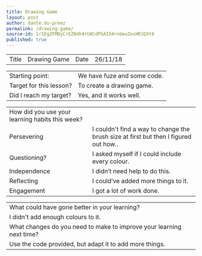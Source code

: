 ```yaml
---
title: Drawing Game
layout: post
author: dante.du-preez
permalink: /drawing-game/
source-id: 1r1EgZFMDyCrEZN4h4rU8CdPSAI34rnbmuZesHRJQXt8
published: true
---
```

<table>
  <tr>
    <td>Title</td>
    <td>Drawing Game</td>
    <td>Date</td>
    <td>26/11/18</td>
  </tr>
</table>


<table>
  <tr>
    <td>Starting point:</td>
    <td>We have fuze and some code.</td>
  </tr>
  <tr>
    <td>Target for this lesson?</td>
    <td>To create a drawing game.</td>
  </tr>
  <tr>
    <td>Did I reach my target? </td>
    <td>Yes, and it works well.</td>
  </tr>
</table>


<table>
  <tr>
    <td>How did you use your learning habits this week?</td>
    <td></td>
  </tr>
  <tr>
    <td>Persevering</td>
    <td>I couldn't find a way to change the brush size at first but then I figured out how..</td>
  </tr>
  <tr>
    <td>Questioning?</td>
    <td>I asked myself if I could include every colour.</td>
  </tr>
  <tr>
    <td>Independence</td>
    <td>I didn’t need help to do this.</td>
  </tr>
  <tr>
    <td>Reflecting</td>
    <td>I could’ve added more things to it.</td>
  </tr>
  <tr>
    <td>Engagement</td>
    <td>I got a lot of work done.</td>
  </tr>
</table>


<table>
  <tr>
    <td>What could have gone better in your learning?</td>
    <td></td>
  </tr>
  <tr>
    <td>I didn't add enough colours to it.</td>
    <td></td>
  </tr>
  <tr>
    <td>What changes do you need to make to improve your learning next time?</td>
    <td></td>
  </tr>
  <tr>
    <td>Use the code provided, but adapt it to add more things.</td>
    <td></td>
  </tr>
</table>


